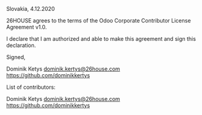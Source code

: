 Slovakia, 4.12.2020

26HOUSE agrees to the terms of the Odoo Corporate Contributor License
Agreement v1.0.

I declare that I am authorized and able to make this agreement and sign this
declaration.

Signed, 

Dominik Ketys dominik.kertys@26house.com https://github.com/dominikkertys

List of contributors:

Dominik Ketys dominik.kertys@26house.com https://github.com/dominikkertys
